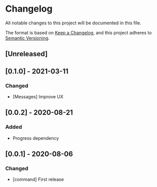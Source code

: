 # Changelog

All notable changes to this project will be documented in this file.

The format is based on [Keep a Changelog](https://keepachangelog.com/en/1.0.0/),
and this project adheres to [Semantic Versioning](https://semver.org/spec/v2.0.0.html).

## [Unreleased]

## [0.1.0] - 2021-03-11

### Changed

- [Messages] Improve UX
## [0.0.2] - 2020-08-21

### Added

- Progress dependency

## [0.0.1] - 2020-08-06

### Changed

- [command] First release
